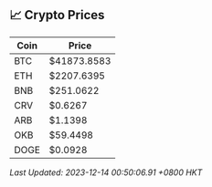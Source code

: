 ## 📈 Crypto Prices

| Coin | Price |
| ---- | ----- |
| BTC | $41873.8583 |
| ETH | $2207.6395 |
| BNB | $251.0622 |
| CRV | $0.6267 |
| ARB | $1.1398 |
| OKB | $59.4498 |
| DOGE | $0.0928 |

_Last Updated: 2023-12-14 00:50:06.91 +0800 HKT_